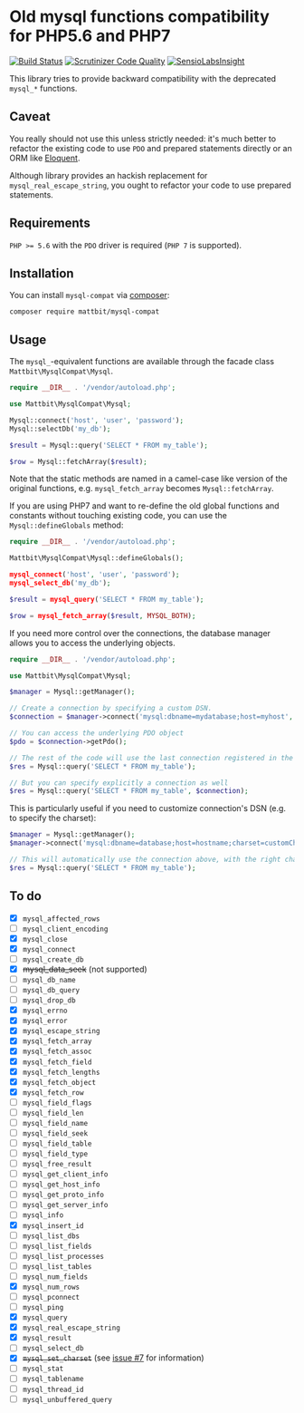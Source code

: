 
# Old mysql functions compatibility for PHP5.6 and PHP7

[![Build Status](https://travis-ci.org/mattbit/mysql-compat.svg?branch=master)](https://travis-ci.org/mattbit/mysql-compat)
[![Scrutinizer Code Quality](https://scrutinizer-ci.com/g/mattbit/mysql-compat/badges/quality-score.png?b=master)](https://scrutinizer-ci.com/g/mattbit/mysql-compat/?branch=master)
[![SensioLabsInsight](https://insight.sensiolabs.com/projects/d9fcd340-4f29-46ac-966a-9df364b87aae/mini.png)](https://insight.sensiolabs.com/projects/d9fcd340-4f29-46ac-966a-9df364b87aae)

This library tries to provide backward compatibility with the deprecated `mysql_*` functions.

## Caveat

You really should not use this unless strictly needed: it's much better to refactor the existing code to use `PDO` and prepared statements directly or an ORM like [Eloquent](https://github.com/illuminate/database).

Although library provides an hackish replacement for `mysql_real_escape_string`, you ought to refactor your code to use prepared statements.

## Requirements

`PHP >= 5.6` with the `PDO` driver is required (`PHP 7` is supported).

## Installation

You can install `mysql-compat` via [composer](https://getcomposer.org/):

```
composer require mattbit/mysql-compat
```

## Usage

The `mysql_`-equivalent functions are available through the facade class `Mattbit\MysqlCompat\Mysql`.

```php
require __DIR__ . '/vendor/autoload.php';

use Mattbit\MysqlCompat\Mysql;

Mysql::connect('host', 'user', 'password');
Mysql::selectDb('my_db');

$result = Mysql::query('SELECT * FROM my_table');

$row = Mysql::fetchArray($result);
```

Note that the static methods are named in a camel-case like version of the original functions, e.g. `mysql_fetch_array` becomes `Mysql::fetchArray`.

If you are using PHP7 and want to re-define the old global functions and constants without touching existing code, you can use the `Mysql::defineGlobals` method:

```php
require __DIR__ . '/vendor/autoload.php';

Mattbit\MysqlCompat\Mysql::defineGlobals();

mysql_connect('host', 'user', 'password');
mysql_select_db('my_db');

$result = mysql_query('SELECT * FROM my_table');

$row = mysql_fetch_array($result, MYSQL_BOTH);
```

If you need more control over the connections, the database manager allows you to access the underlying objects.

```php
require __DIR__ . '/vendor/autoload.php';

use Mattbit\MysqlCompat\Mysql;

$manager = Mysql::getManager();

// Create a connection by specifying a custom DSN.
$connection = $manager->connect('mysql:dbname=mydatabase;host=myhost', 'user', 'pass');

// You can access the underlying PDO object
$pdo = $connection->getPdo();

// The rest of the code will use the last connection registered in the manager
$res = Mysql::query('SELECT * FROM my_table');

// But you can specify explicitly a connection as well
$res = Mysql::query('SELECT * FROM my_table', $connection);
```

This is particularly useful if you need to customize connection's DSN (e.g. to specify the charset):

```php
$manager = Mysql::getManager();
$manager->connect('mysql:dbname=database;host=hostname;charset=customCharset', 'user', 'password');

// This will automatically use the connection above, with the right charset.
$res = Mysql::query('SELECT * FROM my_table');
```

## To do

- [X] `mysql_​affected_​rows`
- [ ] `mysql_​client_​encoding`
- [X] `mysql_​close`
- [X] `mysql_​connect`
- [ ] `mysql_​create_​db`
- [X] ~~mysql_​data_​seek~~ (not supported)
- [ ] `mysql_​db_​name`
- [ ] `mysql_​db_​query`
- [ ] `mysql_​drop_​db`
- [X] `mysql_​errno`
- [X] `mysql_​error`
- [X] `mysql_​escape_​string`
- [X] `mysql_​fetch_​array`
- [X] `mysql_​fetch_​assoc`
- [X] `mysql_​fetch_​field`
- [X] `mysql_​fetch_​lengths`
- [X] `mysql_​fetch_​object`
- [X] `mysql_​fetch_​row`
- [ ] `mysql_​field_​flags`
- [ ] `mysql_​field_​len`
- [ ] `mysql_​field_​name`
- [ ] `mysql_​field_​seek`
- [ ] `mysql_​field_​table`
- [ ] `mysql_​field_​type`
- [ ] `mysql_​free_​result`
- [ ] `mysql_​get_​client_​info`
- [ ] `mysql_​get_​host_​info`
- [ ] `mysql_​get_​proto_​info`
- [ ] `mysql_​get_​server_​info`
- [ ] `mysql_​info`
- [X] `mysql_​insert_​id`
- [ ] `mysql_​list_​dbs`
- [ ] `mysql_​list_​fields`
- [ ] `mysql_​list_​processes`
- [ ] `mysql_​list_​tables`
- [ ] `mysql_​num_​fields`
- [X] `mysql_​num_​rows`
- [ ] `mysql_​pconnect`
- [ ] `mysql_​ping`
- [X] `mysql_​query`
- [X] `mysql_​real_​escape_​string`
- [X] `mysql_​result`
- [ ] `mysql_​select_​db`
- [X] ~~`mysql_​set_​charset`~~ (see [issue #7](https://github.com/mattbit/mysql-compat/pull/7#issuecomment-467030421) for information)
- [ ] `mysql_​stat`
- [ ] `mysql_​tablename`
- [ ] `mysql_​thread_​id`
- [ ] `mysql_​unbuffered_​query`
